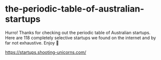 # the-periodic-table-of-australian-startups
Hurro! Thanks for checking out the periodic table of Australian startups. 
Here are 118 completely selective startups we found on the internet and by far not exhaustive. Enjoy 🙏

https://startups.shooting-unicorns.com/
